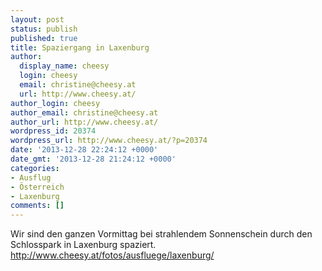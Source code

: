 ```yaml
---
layout: post
status: publish
published: true
title: Spaziergang in Laxenburg
author:
  display_name: cheesy
  login: cheesy
  email: christine@cheesy.at
  url: http://www.cheesy.at/
author_login: cheesy
author_email: christine@cheesy.at
author_url: http://www.cheesy.at/
wordpress_id: 20374
wordpress_url: http://www.cheesy.at/?p=20374
date: '2013-12-28 22:24:12 +0000'
date_gmt: '2013-12-28 21:24:12 +0000'
categories:
- Ausflug
- Österreich
- Laxenburg
comments: []
---
```

Wir sind den ganzen Vormittag bei strahlendem Sonnenschein durch den Schlosspark in Laxenburg spaziert.
http://www.cheesy.at/fotos/ausfluege/laxenburg/
